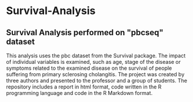 # Survival-Analysis
## Survival Analysis performed on "pbcseq" dataset

This analysis uses the pbc dataset from the Survival package. The impact of individual variables is examined, such as age, stage of the disease or symptoms related to the examined disease on the survival of people suffering from primary sclerosing cholangitis. The project was created by three authors and presented to the professor and a group of students. The repository includes a report in html format, code written in the R programming language and code in the R Markdown format.
